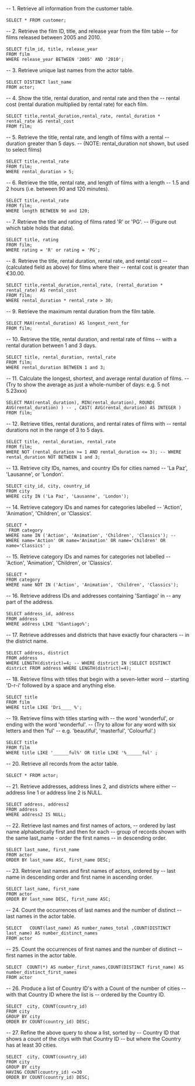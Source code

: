 -- 1. Retrieve all information from the customer table.
<br>
<br>
```SELECT * FROM customer;```

-- 2. Retrieve the film ID, title, and release year from the film table 
-- for films released between 2005 and 2010.
<br>
<br>
```SELECT film_id, title, release_year```
<br>
```FROM film```
<br>
```WHERE release_year BETWEEN '2005' AND '2010';```


-- 3. Retrieve unique last names from the actor table.
<br>
<br>
```SELECT DISTINCT last_name```
<br>
```FROM actor;```
<br>

-- 4. Show the title, rental duration, and rental rate and then the 
-- rental cost (rental duration multiplied by rental rate) for each film.
<br>
<br>
```SELECT title,rental_duration,rental_rate, rental_duration * rental_rate AS rental_cost```
<br>
```FROM film;```
<br>

-- 5. Retrieve the title, rental rate, and length of films with a rental 
-- duration greater than 5 days.
-- (NOTE: rental_duration not shown, but used to select films)
<br>
<br>
```SELECT title,rental_rate```
<br>
```FROM film;```
<br>
```WHERE rental_duration > 5;```
<br>

-- 6. Retrieve the title, rental rate, and length of films with a length 
-- 1.5 and 2 hours (i.e. between 90 and 120 minutes).
<br>
<br>
```SELECT title,rental_rate```
<br>
```FROM film;```
<br>
```WHERE length BETWEEN 90 and 120;```
<br>


-- 7. Retrieve the title and rating of films rated 'R' or 'PG'.
-- (Figure out which table holds that data).
<br>
<br>
```SELECT title, rating ```
<br>
```FROM film;```
<br>
```WHERE rating = 'R' or rating = 'PG';```
<br>


-- 8. Retrieve the title, rental duration, rental rate, and rental cost 
-- (calculated field as above) for films where their 
-- rental cost is greater than €30.00.
<br>
<br>
```SELECT title,rental_duration,rental_rate, (rental_duration * rental_rate) AS rental_cost```
<br>
```FROM film;```
<br>
```WHERE rental_duration * rental_rate > 30;```


-- 9. Retrieve the maximum rental duration from the film table.
<br>
<br>
```SELECT MAX(rental_duration) AS longest_rent_for```
<br>
```FROM film;```


-- 10. Retrieve the title, rental duration, and rental rate of films 
-- with a rental duration between 1 and 3 days.
<br>
<br>
```SELECT title, rental_duration, rental_rate```
<br>
```FROM film;```
<br>
```WHERE rental_duration BETWEEN 1 and 3;```


-- 11. Calculate the longest, shortest, and average rental duration of films.
-- (Try to show the average as just a whole-number of days: e.g. 5 not 5.23xxx)
<br>
<br>
```SELECT MAX(rental_duration), MIN(rental_duration), ROUND( AVG(rental_duration) ) -- , CAST( AVG(rental_duration) AS INTEGER )```
<br>
```FROM film;```
<br>


-- 12. Retrieve titles, rental durations, and rental rates of films with 
-- rental durations not in the range of 3 to 5 days.
<br>
<br>
```SELECT title, rental_duration, rental_rate```
<br>
```FROM film;```
<br>
```WHERE NOT (rental_duration >= 1 AND rental_duration <= 3); -- WHERE rental_duration NOT BETWEEN 1 and 3;```


-- 13. Retrieve city IDs, names, and country IDs for cities named 
-- 'La Paz', 'Lausanne', or 'London'.
<br>
<br>
```SELECT city_id, city, country_id ```
<br>
```FROM city```
<br>
```WHERE city IN ('La Paz', 'Lausanne', 'London');```


-- 14. Retrieve category IDs and names for categories labelled 
-- 'Action', 'Animation', 'Children', or 'Classics'.
<br>
<br>
```SELECT *```
<br>
``` FROM category```
<br>
```WHERE name IN ('Action', 'Animation', 'Children', 'Classics'); -- WHERE name='Action' OR name='Animation' OR name='Children' OR name='Classics' ;```


-- 15. Retrieve category IDs and names for categories not labelled 
-- 'Action', 'Animation', 'Children', or 'Classics'.
<br>
<br>
```SELECT *  ```
<br>
```FROM category```
<br>
```WHERE name NOT IN ('Action', 'Animation', 'Children', 'Classics');```


-- 16. Retrieve address IDs and addresses containing 'Santiago' in 
-- any part of the address.
<br>
<br>
```SELECT address_id, address ```
<br>
```FROM address```
<br>
```WHERE address LIKE '%Santiago%';```


-- 17. Retrieve addresses and districts that have exactly four characters
-- in the district name.
<br>
<br>
```SELECT address, district ```
<br>
```FROM address```
<br>
```WHERE LENGTH(district)=4; -- WHERE district IN (SELECT DISTINCT district FROM address WHERE LENGTH(district)=4);```


-- 18. Retrieve films with titles that begin with a seven-letter word
-- starting 'D-r-i' followed by a space and anything else.
<br>
<br>
``` SELECT title ```
<br>
```FROM film```
<br>
```WHERE title LIKE 'Dri____ %';```


-- 19. Retrieve films with titles starting with 
-- the word 'wonderful', or ending with the word 'wonderful'.
-- (Try to allow for any word with six letters and then 'ful'
--  e.g. 'beautiful', 'masterful', 'Colourful'.)
<br>
<br>
``` SELECT title ```
<br>
```FROM film```
<br>
```WHERE title LIKE '______ful%' OR title LIKE '%______ful' ;```

-- 20. Retrieve all records from the actor table.
<br>
<br>
``` SELECT * FROM actor; ```


-- 21. Retrieve addresses, address lines 2, and districts where either 
-- address line 1 or address line 2 is NULL.
<br>
<br>
``` SELECT address, address2  ```
<br>
```FROM address```
<br>
```WHERE address2 IS NULL; ```


-- 22. Retrieve last names and first names of actors, 
-- ordered by last name alphabetically first and then for each
-- group of records shown with the same last_name - order the first names 
-- in descending order.
<br>
<br>
``` SELECT last_name, first_name  ```
<br>
```FROM actor```
<br>
```ORDER BY last_name ASC, first_name DESC; ```



-- 23. Retrieve last names and first names of actors, ordered by 
-- last name in descending order and first name in ascending order.
<br>
<br>
``` SELECT last_name, first_name  ```
<br>
```FROM actor```
<br>
```ORDER BY last_name DESC, first_name ASC;```

-- 24. Count the occurrences of last names and the number of distinct 
-- last names in the actor table.
<br>
<br>
``` SELECT   COUNT(last_name) AS number_names_total ,COUNT(DISTINCT last_name) AS number_distinct_names ```
<br>
```FROM actor```
<br>


-- 25. Count the occurrences of first names and the number of distinct 
-- first names in the actor table.
<br>
<br>
``` SELECT  COUNT(*) AS number_first_names,COUNT(DISTINCT first_name) AS number_distinct_first_names  ```
<br>
```FROM actor```
<br>


-- 26. Produce a list of Country ID's with a Count of the number of cities 
-- with that Country ID where the list is 
-- ordered by the Country ID.
<br>
<br>
``` SELECT  city, COUNT(country_id)  ```
<br>
```FROM city```
<br>
```GROUP BY city```
<br>
```ORDER BY COUNT(country_id) DESC;```


-- 27. Refine the above query to show a list, sorted by 
-- Country ID that shows a count of the citys with that Country ID
-- but where the Country has at least 30 cities.
<br>
<br>
``` SELECT  city, COUNT(country_id)  ```
<br>
```FROM city```
<br>
```GROUP BY city```
<br>
```HAVING COUNT(country_id) <=30```
<br>
```ORDER BY COUNT(country_id) DESC;```

